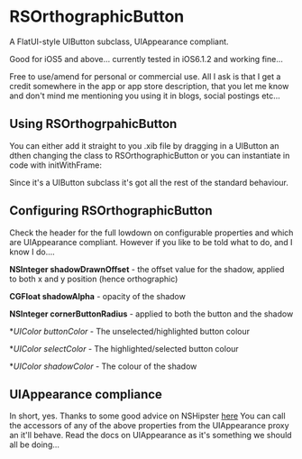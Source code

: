 RSOrthographicButton
====================

A FlatUI-style UIButton subclass, UIAppearance compliant.

Good for iOS5 and above... currently tested in iOS6.1.2 and working fine...

Free to use/amend for personal or commercial use. 
All I ask is that I get a credit somewhere in the app or app store description, 
that you let me know and don't mind me mentioning you using it in blogs, social postings etc...

Using RSOrthogrpahicButton
--------------------------

You can either add it straight to you .xib file by dragging in a UIButton an dthen changing the class to RSOrthographicButton
or you can instantiate in code with initWithFrame:

Since it's a UIButton subclass it's got all the rest of the standard behaviour.

Configuring RSOrthographicButton
--------------------------------
Check the header for the full lowdown on configurable properties and which are UIAppearance compliant.
However if you like to be told what to do, and I know I do....

**NSInteger shadowDrawnOffset** - the offset value for the shadow, applied to both x and y position (hence orthographic)

**CGFloat   shadowAlpha**       - opacity of the shadow 

**NSInteger cornerButtonRadius**      - applied to both the button and the shadow

**UIColor   *buttonColor**      - The unselected/highlighted button colour

**UIColor   *selectColor**      - The highlighted/selected button colour

**UIColor   *shadowColor**      - The colour of the shadow

UIAppearance compliance
-----------------------
In short, yes. Thanks to some good advice on NSHipster [here](http://nshipster.com/uiappearance/)
You can call the accessors of any of the above properties from the UIAppearance proxy an it'll behave.
Read the docs on UIAppearance as it's something we should all be doing...
